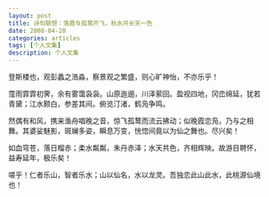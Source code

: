 ```yaml
---
layout: post
title: 诗句联想：落霞与孤鹜齐飞，秋水共长天一色
date: 2008-04-20
categories: articles
tags: [个人文集]
description: 个人文集
---
```


登斯楼也，观彭蠡之浩淼，察景观之繁盛，则心旷神怡，不亦乐乎！ 

霪雨霏霏初霁，余有雾霭袅袅。山原迤逦，川泽萦回。盈视四地，冈峦绵延，犹若青黛；江水颢白，参差其间。俯览汀渚，鹤凫争鸣。 

然偶有和风，携来渔舟唱晚之音，惊飞孤鹜而流云拂动；似晚霞恋凫，乃与之相舞。其婆娑魅影，斑斓多姿，瞬息万变，恍惚间竟以为仙之舞也。尽兴矣！ 

如血穹苍，落日榴赤；柔水粼粼，朱丹赤泽；水天共色，齐相辉映。故游目聘怀，益寿延年，极乐矣！ 

嗟乎！仁者乐山，智者乐水；山以仙名，水以龙灵。吾独恋此山此水，此桃源仙境也！ 
